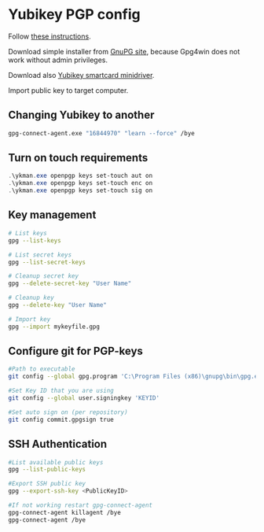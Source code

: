 # Yubikey PGP config
Follow [these instructions](https://github.com/drduh/YubiKey-Guide).

Download simple installer from [GnuPG site](https://gnupg.org/download/index.html), because Gpg4win does not work without admin privileges.

Download also [Yubikey smartcard minidriver](https://www.yubico.com/support/download/smart-card-drivers-tools/).

Import public key to target computer.
## Changing Yubikey to another
```bash
gpg-connect-agent.exe "16844970" "learn --force" /bye
```
## Turn on touch requirements
```powershell
.\ykman.exe openpgp keys set-touch aut on
.\ykman.exe openpgp keys set-touch enc on
.\ykman.exe openpgp keys set-touch sig on
```

## Key management
```bash
# List keys
gpg --list-keys

# List secret keys
gpg --list-secret-keys

# Cleanup secret key
gpg --delete-secret-key "User Name"

# Cleanup key
gpg --delete-key "User Name"

# Import key
gpg --import mykeyfile.gpg
```

## Configure git for PGP-keys
```bash
#Path to executable
git config --global gpg.program 'C:\Program Files (x86)\gnupg\bin\gpg.exe' 

#Set Key ID that you are using
git config --global user.signingkey 'KEYID'

#Set auto sign on (per repository)
git config commit.gpgsign true

```
## SSH Authentication
```bash
#List available public keys
gpg --list-public-keys

#Export SSH public key
gpg --export-ssh-key <PublicKeyID>

#If not working restart gpg-connect-agent
gpg-connect-agent killagent /bye
gpg-connect-agent /bye

```